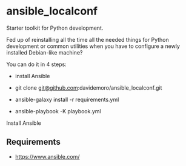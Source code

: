 ansible_localconf
=================

Starter toolkit for Python development.

Fed up of reinstalling all the time all the needed things
for Python development or common utilities when you have
to configure a newly installed Debian-like machine?

You can do it in 4 steps:

* install Ansible

* git clone git@github.com:davidemoro/ansible_localconf.git

* ansible-galaxy install -r requirements.yml

* ansible-playbook -K playbook.yml

Install Ansible

Requirements
------------

* https://www.ansible.com/
